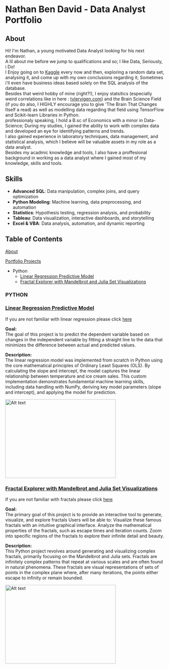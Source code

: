 # Nathan Ben David - Data Analyst Portfolio
## About

Hi! I'm Nathan, a young motivated Data Analyst looking for his next endeavor.<br>A lil about me before we jump to qualifications and so;
I like Data, Seriously, i Do!<br>
I Enjoy going on to [Kaggle](https://www.kaggle.com/learn) every now and then, exploring a random data set,
analysing it, and come up with my own conclusions regarding it; Sometimes i'll even have business ideas based solely on the SQL analysis of the database.<br>
Besides that weird hobby of mine (right?!), I enjoy statsitics (especially weird correlations like in here : [tylervigen.com](https://www.tylervigen.com/spurious-correlations))
and the Brain Science Field (if you do also, I HIGHLY encourage you to give 'The Brain That Changes Itself a read) as well as modelling data regarding that field using TensorFlow and Scikit-learn Libraries in Python.<br>
professionaly speaking, I hold a B.sc of Economics with a minor in Data-Science; During my studies, I gained the ability to work with complex data and developed an eye for identifying patterns and trends.<br> I also gained experience in laboratory techniques, data management, and statistical analysis, which I believe will be valuable assets in my role as a data analyst.<br>
Besides my acadmic knowledge and tools, I also have a proffesional background in working as a data analyst where I gained most of my knowledge, skills and tools.
## Skills
- **Advanced SQL**: Data manipulation, complex joins, and query optimization
- **Python Modeling**: Machine learning, data preprocessing, and automation
- **Statistics**: Hypothesis testing, regression analysis, and probability
- **Tableau**: Data visualization, interactive dashboards, and storytelling
- **Excel & VBA**: Data analysis, automation, and dynamic reporting
## Table of Contents
[About](#about)

[Portfolio Projects](#Portfolio-Projects)

- Python
  - [Linear Regression Predictive Model](Linear-Regression-Predictive-Model)
  - [Fractal Explorer with Mandelbrot and Julia Set Visualizations](Fractal-Explorer-with-Mandelbrot-and-Julia-Set-Visualizations)

### PYTHON
### [Linear Regression Predictive Model<br>](https://github.com/Natan93100/SQL_Project_2024/blob/main/Python/Linear%20Regression%20Model.py)
If you are not familiar with linear regression please click [here](https://en.wikipedia.org/wiki/Linear_regression)<br>


**Goal:**<br>
The goal of this project is to predict the dependent variable based on changes in the independent variable by fitting
a straight line to the data that minimizes the difference between actual and predicted values.

**Description:**<br>
The linear regression model was implemented from scratch in Python using the core mathematical principles of Ordinary Least Squares (OLS).
By calculating the slope and intercept, the model captures the linear relationship between temperature and ice cream sales.
This custom implementation demonstrates fundamental machine learning skills, including data handling with NumPy,
deriving key model parameters (slope and intercept), and applying the model for prediction.

<img src="https://github.com/Natan93100/SQL_Project_2024/blob/main/Scatter%20Chart.png" alt="Alt text" width="350" height="250"><br>

### [Fractal Explorer with Mandelbrot and Julia Set Visualizations<br>](https://github.com/Natan93100/Coding/blob/main/Fractal%20Explorer%20with%20Mandelbrot%20and%20Julia%20Set%20Visualizations.py)
If you are not familiar with fractals please click [here](https://en.wikipedia.org/wiki/Fractal)<br>


**Goal:**<br>
The primary goal of this project is to provide an interactive tool to generate, visualize, and explore fractals
Users will be able to:
Visualize these famous fractals with an intuitive graphical interface.
Analyze the mathematical properties of the fractals, such as escape times and iteration counts.
Zoom into specific regions of the fractals to explore their infinite detail and beauty.

**Description:**<br>
This Python project revolves around generating and visualizing complex fractals, primarily focusing on the Mandelbrot and Julia sets.
Fractals are infinitely complex patterns that repeat at various scales and are often found in natural phenomena.
These fractals are visual representations of sets of points in the complex plane where, after many iterations, the points either escape to infinity or remain bounded.

<img src="https://github.com/Natan93100/Python-Projects/blob/main/61c2b468-fccc-4120-9a30-33743b1ed1da.png" alt="Alt text" width="350" height="250"><br>





